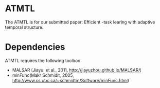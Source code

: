 # ATMTL
The ATMTL is for our submitted paper: Efficient -task learing with adaptive temporal structure.

# Dependencies
ATMTL requires the following toolbox  
 - MALSAR (Jiayu, et al., 2011, http://jiayuzhou.github.io/MALSAR/)   
 - minFunc(Makr Schmidit, 2005, http://www.cs.ubc.ca/~schmidtm/Software/minFunc.html)   
